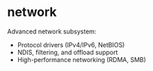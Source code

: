 # network

Advanced network subsystem:
- Protocol drivers (IPv4/IPv6, NetBIOS)
- NDIS, filtering, and offload support
- High-performance networking (RDMA, SMB)
